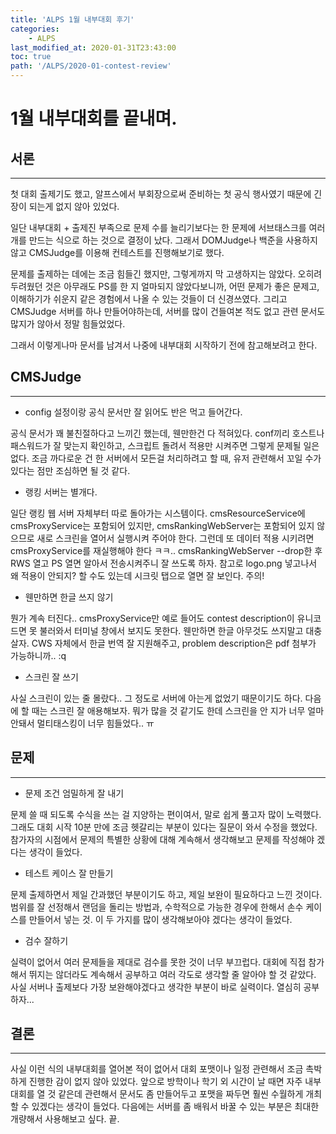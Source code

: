 ```yaml
---
title: 'ALPS 1월 내부대회 후기'
categories:
    - ALPS
last_modified_at: 2020-01-31T23:43:00
toc: true
path: '/ALPS/2020-01-contest-review'
---
```


# 1월 내부대회를 끝내며.

## 서론

---

첫 대회 출제기도 했고, 알프스에서 부회장으로써 준비하는 첫 공식 행사였기 때문에 긴장이 되는게 없지 않아 있었다.

일단 내부대회 + 출제진 부족으로 문제 수를 늘리기보다는 한 문제에 서브태스크를 여러 개를 만드는 식으로 하는 것으로 결정이 났다. 그래서 DOMJudge나 백준을 사용하지 않고 CMSJudge를 이용해 컨테스트를 진행해보기로 했다.

문제를 출제하는 데에는 조금 힘들긴 했지만, 그렇게까지 막 고생하지는 않았다. 오히려 두려웠던 것은 아무래도 PS를 한 지 얼마되지 않았다보니까, 어떤 문제가 좋은 문제고, 이해하기가 쉬운지 같은 경험에서 나올 수 있는 것들이 더 신경쓰였다. 그리고 CMSJudge 서버를 하나 만들어야하는데, 서버를 많이 건들여본 적도 없고 관련 문서도 많지가 않아서 정말 힘들었었다.

그래서 이렇게나마 문서를 남겨서 나중에 내부대회 시작하기 전에 참고해보려고 한다.

## CMSJudge

---

-   config 설정이랑 공식 문서만 잘 읽어도 반은 먹고 들어간다.

공식 문서가 꽤 불친절하다고 느끼긴 했는데, 웬만한건 다 적혀있다. conf끼리 호스트나 패스워드가 잘 맞는지 확인하고, 스크립트 돌려서 적용만 시켜주면 그렇게 문제될 일은 없다. 조금 까다로운 건 한 서버에서 모든걸 처리하려고 할 때, 유저 관련해서 꼬일 수가 있다는 점만 조심하면 될 것 같다.

-   랭킹 서버는 별개다.

일단 랭킹 웹 서버 자체부터 따로 돌아가는 시스템이다. cmsResourceService에 cmsProxyService는 포함되어 있지만, cmsRankingWebServer는 포함되어 있지 않으므로 새로 스크린을 열어서 실행시켜 주어야 한다. 그런데 또 데이터 적용 시키려면 cmsProxyService를 재실행해야 한다 ㅋㅋ.. cmsRankingWebServer --drop한 후 RWS 열고 PS 열면 알아서 전송시켜주니 잘 쓰도록 하자. 참고로 logo.png 넣고나서 왜 적용이 안되지? 할 수도 있는데 시크릿 탭으로 열면 잘 보인다. 주의!

-   웬만하면 한글 쓰지 않기

뭔가 계속 터진다.. cmsProxyService만 예로 들어도 contest description이 유니코드면 못 불러와서 터미널 창에서 보지도 못한다. 웬만하면 한글 아무것도 쓰지말고 대충 살자. CWS 자체에서 한글 번역 잘 지원해주고, problem description은 pdf 첨부가 가능하니까.. :q

-   스크린 잘 쓰기

사실 스크린이 있는 줄 몰랐다.. 그 정도로 서버에 아는게 없었기 때문이기도 하다. 다음에 할 때는 스크린 잘 애용해보자. 뭐가 많을 것 같기도 한데 스크린을 안 지가 너무 얼마 안돼서 멀티태스킹이 너무 힘들었다.. ㅠ

## 문제

---

-   문제 조건 엄밀하게 잘 내기

문제 쓸 때 되도록 수식을 쓰는 걸 지양하는 편이여서, 말로 쉽게 풀고자 많이 노력했다. 그래도 대회 시작 10분 만에 조금 헷갈리는 부분이 있다는 질문이 와서 수정을 했었다. 참가자의 시점에서 문제의 특별한 상황에 대해 계속해서 생각해보고 문제를 작성해야 겠다는 생각이 들었다.

-   테스트 케이스 잘 만들기

문제 출제하면서 제일 간과했던 부분이기도 하고, 제일 보완이 필요하다고 느낀 것이다. 범위를 잘 선정해서 랜덤을 돌리는 방법과, 수학적으로 가능한 경우에 한해서 손수 케이스를 만들어서 넣는 것. 이 두 가지를 많이 생각해보아야 겠다는 생각이 들었다.

-   검수 잘하기

실력이 없어서 여러 문제들을 제대로 검수를 못한 것이 너무 부끄럽다. 대회에 직접 참가해서 뛰지는 않더라도 계속해서 공부하고 여러 각도로 생각할 줄 알아야 할 것 같았다. 사실 서버나 출제보다 가장 보완해야겠다고 생각한 부분이 바로 실력이다. 열심히 공부하자...

## 결론

---

사실 이런 식의 내부대회를 열어본 적이 없어서 대회 포맷이나 일정 관련해서 조금 촉박하게 진행한 감이 없지 않아 있었다. 앞으로 방학이나 학기 외 시간이 날 때면 자주 내부대회를 열 것 같은데 관련해서 문서도 좀 만들어두고 포맷을 짜두면 훨씬 수월하게 개최할 수 있겠다는 생각이 들었다. 다음에는 서버를 좀 배워서 바꿀 수 있는 부분은 최대한 개량해서 사용해보고 싶다. 끝.
